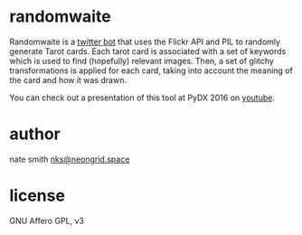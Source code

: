 # randomwaite

Randomwaite is a [twitter bot](https://twitter.com/autotarot) that uses the Flickr API and PIL to randomly generate Tarot cards. Each tarot card is associated with a set of keywords which is used to find (hopefully) relevant images. Then, a set of glitchy transformations is applied for each card, taking into account the meaning of the card and how it was drawn.

You can check out a presentation of this tool at PyDX 2016 on [youtube](https://www.youtube.com/watch?v=mMj_wXRMbgQ).

# author

nate smith <nks@neongrid.space>

# license

GNU Affero GPL, v3
